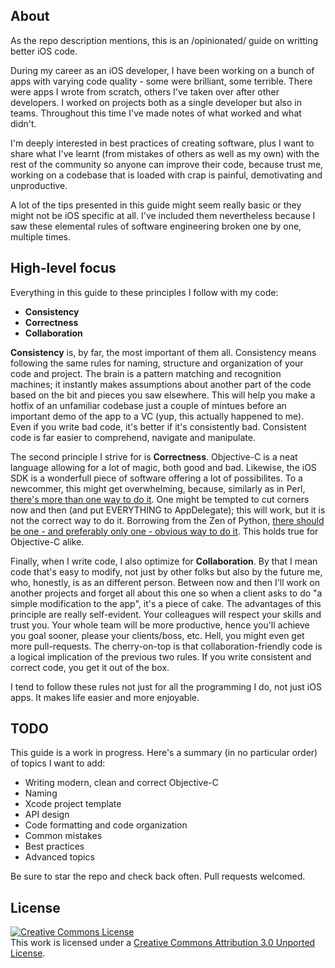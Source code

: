 ## About
As the repo description mentions, this is an /opinionated/ guide on writting better iOS code.

During my career as an iOS developer, I have been working on a bunch of apps with varying code quality - some were brilliant, some terrible. There were apps I wrote from scratch, others I've taken over after other developers. I worked on projects both as a single developer but also in teams. Throughout this time I've made notes of what worked and what didn't.

I'm deeply interested in best practices of creating software, plus I want to share what I've learnt (from mistakes of others as well as my own) with the rest of the community so anyone can improve their code, because trust me, working on a codebase that is loaded with crap is painful, demotivating and unproductive.

A lot of the tips presented in this guide might seem really basic or they might not be iOS specific at all. I've included them nevertheless because I saw these elemental rules of software engineering broken one by one, multiple times.

## High-level focus
Everything in this guide to these principles I follow with my code:
 * **Consistency**
 * **Correctness**
 * **Collaboration**

**Consistency** is, by far, the most important of them all. Consistency means following the same rules for naming, structure and organization of your code and project. The brain is a pattern matching and recognition machines; it instantly makes assumptions about another part of the code based on the bit and pieces you saw elsewhere. This will help you make a hotfix of an unfamiliar codebase just a couple of mintues before an important demo of the app to a VC (yup, this actually happened to me). Even if you write bad code, it's better if it's consistently bad. Consistent code is far easier to comprehend, navigate and manipulate.

The second principle I strive for is **Correctness**. Objective-C is a neat language allowing for a lot of magic, both good and bad. Likewise, the iOS SDK is a wonderfull piece of software offering a lot of possibilites. To a newcommer, this might get overwhelming, because, similarly as in Perl, [there's more than one way to do it](http://en.wikipedia.org/wiki/There%27s_more_than_one_way_to_do_it). One might be tempted to cut corners now and then (and put EVERYTHING to AppDelegate); this will work, but it is not the correct way to do it. Borrowing from the Zen of Python, [there should be one - and preferably only one - obvious way to do it](http://www.python.org/dev/peps/pep-0020/). This holds true for Objective-C alike.

Finally, when I write code, I also optimize for **Collaboration**. By that I mean code that's easy to modify, not just by other folks but also by the future me, who, honestly, is as an different person. Between now and then I'll work on another projects and forget all about this one so when a client asks to do "a simple modification to the app", it's a piece of cake. The advantages of this principle are really self-evident. Your colleagues will respect your skills and trust you. Your whole team will be more productive, hence you'll achieve you goal sooner, please your clients/boss, etc. Hell, you might even get more pull-requests. The cherry-on-top is that collaboration-friendly code is a logical implication of the previous two rules. If you write consistent and correct code, you get it out of the box.

I tend to follow these rules not just for all the programming I do, not just iOS apps. It makes life easier and more enjoyable.

## TODO
This guide is a work in progress. Here's a summary (in no particular order) of topics I want to add:
 * Writing modern, clean and correct Objective-C
 * Naming
 * Xcode project template
 * API design
 * Code formatting and code organization
 * Common mistakes
 * Best practices
 * Advanced topics

Be sure to star the repo and check back often. Pull requests welcomed.

## License
<a rel="license" href="http://creativecommons.org/licenses/by/3.0/deed.en_US"><img alt="Creative Commons License" style="border-width:0" src="http://i.creativecommons.org/l/by/3.0/88x31.png" /></a><br />This work is licensed under a <a rel="license" href="http://creativecommons.org/licenses/by/3.0/deed.en_US">Creative Commons Attribution 3.0 Unported License</a>.
